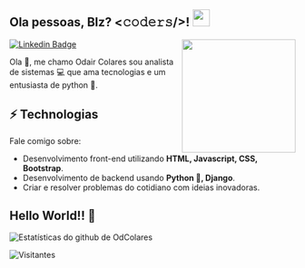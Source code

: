 <h2> Ola pessoas, Blz? <𝚌𝚘𝚍𝚎𝚛𝚜/>! <img src="https://media.giphy.com/media/KAq5w47R9rmTuvWOWa/giphy.gif" width="30px"></h2>

<img align='right' src='https://user-images.githubusercontent.com/5713670/87202985-820dcb80-c2b6-11ea-9f56-7ec461c497c3.gif' width='200"'>

[![Linkedin Badge](https://img.shields.io/badge/-harshkumarkhatri-blue?style=flat-square&logo=Linkedin&logoColor=white&link=https://www.linkedin.com/in/harshkumarkhatri/)](https://www.linkedin.com/in/odair-colares-48aa5862?lipi=urn%3Ali%3Apage%3Ad_flagship3_profile_view_base_contact_details%3B0AfVYgg4SD%2BOh8WcfEtGhQ%3D%3D)

Ola 🖖, me chamo Odair Colares sou analista de sistemas 💻 que ama tecnologias e um entusiasta de python 🐍.

## ⚡ Technologias
Fale comigo sobre:
- Desenvolvimento front-end utilizando **HTML, Javascript, CSS, Bootstrap**.
- Desenvolvimento de backend usando **Python 🐍, Django**.
- Criar e resolver problemas do cotidiano com ideias inovadoras.
## Hello World!! 🤔


![Estatísticas do github de OdColares](https://github-readme-stats.vercel.app/api?username=odcolares&hide=["issues"]&show_icons=true)

![Visitantes](https://visitor-badge.glitch.me/badge?page_id=odcolares.odcolares)

